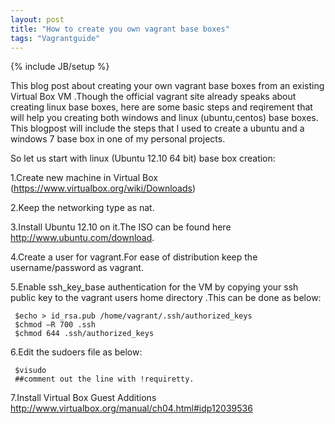 ```yaml
---
layout: post
title: "How to create you own vagrant base boxes"
tags: "Vagrantguide"
---
```

{% include JB/setup %}

  This blog post about creating your own vagrant base boxes from an existing Virtual Box VM .Though the official vagrant site already speaks about creating linux base boxes, here are some basic steps and reqirement that will help you creating both windows and linux (ubuntu,centos) base boxes.
  This blogpost will include the steps that I used to create a ubuntu and a windows 7 base box in one of my personal projects.

  So let us start with linux (Ubuntu 12.10 64 bit) base box creation:

   1.Create new machine in Virtual Box (<a href="https://www.virtualbox.org/wiki/Downloads">https://www.virtualbox.org/wiki/Downloads</a>)

   2.Keep the networking type as nat.

   3.Install Ubuntu 12.10 on it.The ISO can be found here http://www.ubuntu.com/download. 

   4.Create a user for vagrant.For ease of distribution keep the username/password as vagrant.

   5.Enable ssh_key_base authentication for the VM by copying your ssh public key to the vagrant users home directory .This can be done as below:

     $echo > id_rsa.pub /home/vagrant/.ssh/authorized_keys
	 $chmod –R 700 .ssh
	 $chmod 644 .ssh/authorized_keys

   6.Edit the sudoers file as below:

     $visudo
     ##comment out the line with !requiretty.

   7.Install Virtual Box Guest Additions <a href="http://www.virtualbox.org/manual/ch04.html#idp12039536">http://www.virtualbox.org/manual/ch04.html#idp12039536</a>






   